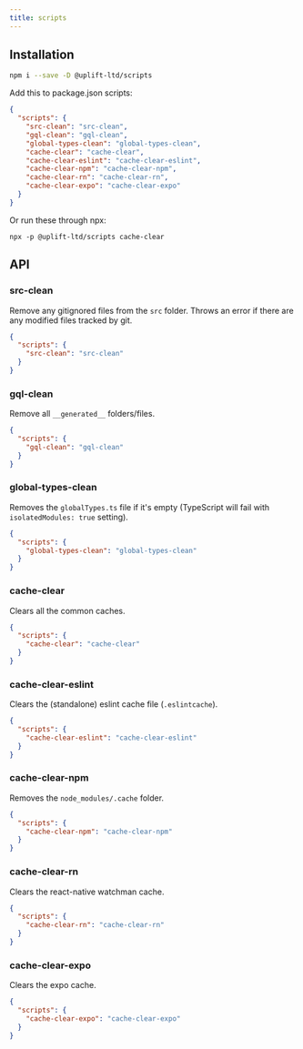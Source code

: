```yaml
---
title: scripts
---
```


## Installation

```sh
npm i --save -D @uplift-ltd/scripts
```

Add this to package.json scripts:

```json
{
  "scripts": {
    "src-clean": "src-clean",
    "gql-clean": "gql-clean",
    "global-types-clean": "global-types-clean",
    "cache-clear": "cache-clear",
    "cache-clear-eslint": "cache-clear-eslint",
    "cache-clear-npm": "cache-clear-npm",
    "cache-clear-rn": "cache-clear-rn",
    "cache-clear-expo": "cache-clear-expo"
  }
}
```

Or run these through npx:

    npx -p @uplift-ltd/scripts cache-clear

## API

### src-clean

Remove any gitignored files from the `src` folder. Throws an error if there are any modified files
tracked by git.

```json
{
  "scripts": {
    "src-clean": "src-clean"
  }
}
```

### gql-clean

Remove all `__generated__` folders/files.

```json
{
  "scripts": {
    "gql-clean": "gql-clean"
  }
}
```

### global-types-clean

Removes the `globalTypes.ts` file if it's empty (TypeScript will fail with `isolatedModules: true`
setting).

```json
{
  "scripts": {
    "global-types-clean": "global-types-clean"
  }
}
```

### cache-clear

Clears all the common caches.

```json
{
  "scripts": {
    "cache-clear": "cache-clear"
  }
}
```

### cache-clear-eslint

Clears the (standalone) eslint cache file (`.eslintcache`).

```json
{
  "scripts": {
    "cache-clear-eslint": "cache-clear-eslint"
  }
}
```

### cache-clear-npm

Removes the `node_modules/.cache` folder.

```json
{
  "scripts": {
    "cache-clear-npm": "cache-clear-npm"
  }
}
```

### cache-clear-rn

Clears the react-native watchman cache.

```json
{
  "scripts": {
    "cache-clear-rn": "cache-clear-rn"
  }
}
```

### cache-clear-expo

Clears the expo cache.

```json
{
  "scripts": {
    "cache-clear-expo": "cache-clear-expo"
  }
}
```
